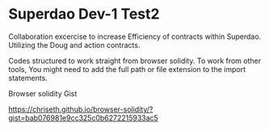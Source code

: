 # Superdao Dev-1 Test2 # 
Collaboration excercise to increase Efficiency of contracts within Superdao.
Utilizing the Doug and action contracts.

Codes structured to work straight from browser solidity.
To work from other tools,
You might need to add the full path or file extension to the import statements.


Browser solidity Gist

https://chriseth.github.io/browser-solidity/?gist=bab076981e9cc325c0b6272215933ac5